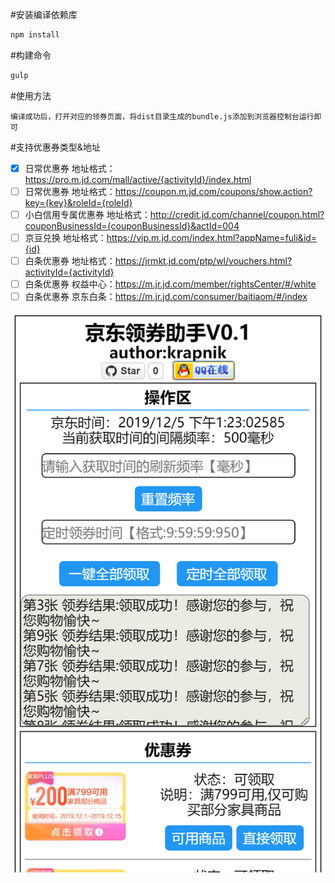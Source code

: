 #安装编译依赖库
```sh
npm install
```

#构建命令
```sh
gulp
```

#使用方法
```
编译成功后，打开对应的领券页面，将dist目录生成的bundle.js添加到浏览器控制台运行即可
```


#支持优惠券类型&地址
- [x] 日常优惠券 地址格式：https://pro.m.jd.com/mall/active/{activityId}/index.html
- [ ] 日常优惠券 地址格式：https://coupon.m.jd.com/coupons/show.action?key={key}&roleId={roleId}
- [ ] 小白信用专属优惠券 地址格式：http://credit.jd.com/channel/coupon.html?couponBusinessId={couponBusinessId}&actId=004
- [ ] 京豆兑换 地址格式：https://vip.m.jd.com/index.html?appName=fuli&id={id}
- [ ] 白条优惠券 地址格式：https://jrmkt.jd.com/ptp/wl/vouchers.html?activityId={activityId}
- [ ] 白条优惠券 权益中心：https://m.jr.jd.com/member/rightsCenter/#/white
- [ ] 白条优惠券 京东白条：https://m.jr.jd.com/consumer/baitiaom/#/index

![pro.m.jd.com_mall_active](./assets/pro.m.jd.com_mall_active.png)
  


